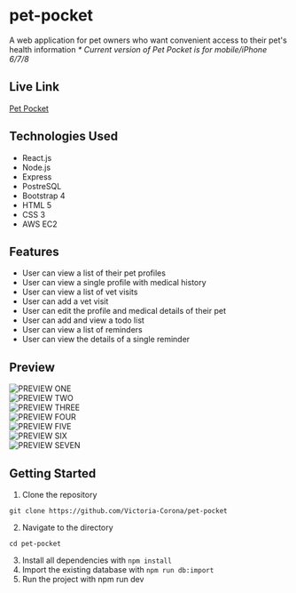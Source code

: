 # pet-pocket
A web application for pet owners who want convenient access to their pet's health information
_* Current version of Pet Pocket is for mobile/iPhone 6/7/8_

## Live Link

[Pet Pocket](https://pet-pocket.coronacoding.com/)

## Technologies Used
+ React.js
+ Node.js
+ Express
+ PostreSQL
+ Bootstrap 4
+ HTML 5
+ CSS 3
+ AWS EC2

## Features
+ User can view a list of their pet profiles
+ User can view a single profile with medical history
+ User can view a list of vet visits
+ User can add a vet visit
+ User can edit the profile and medical details of their pet
+ User can add and view a todo list
+ User can view a list of reminders
+ User can view the details of a single reminder

## Preview
![PREVIEW ONE](server/public/images/preview_1.png)  
![PREVIEW TWO](server/public/images/preview_2.png)  
![PREVIEW THREE](server/public/images/preview_3.png)  
![PREVIEW FOUR](server/public/images/preview_4.png)  
![PREVIEW FIVE](server/public/images/preview_5.png)  
![PREVIEW SIX](server/public/images/preview_6.png)  
![PREVIEW SEVEN](server/public/images/preview_7.png)  

## Getting Started
1. Clone the repository
```
git clone https://github.com/Victoria-Corona/pet-pocket

```
2. Navigate to the directory
```
cd pet-pocket
```
3. Install all dependencies with `npm install`
4. Import the existing database with `npm run db:import`
5. Run the project with npm run dev
